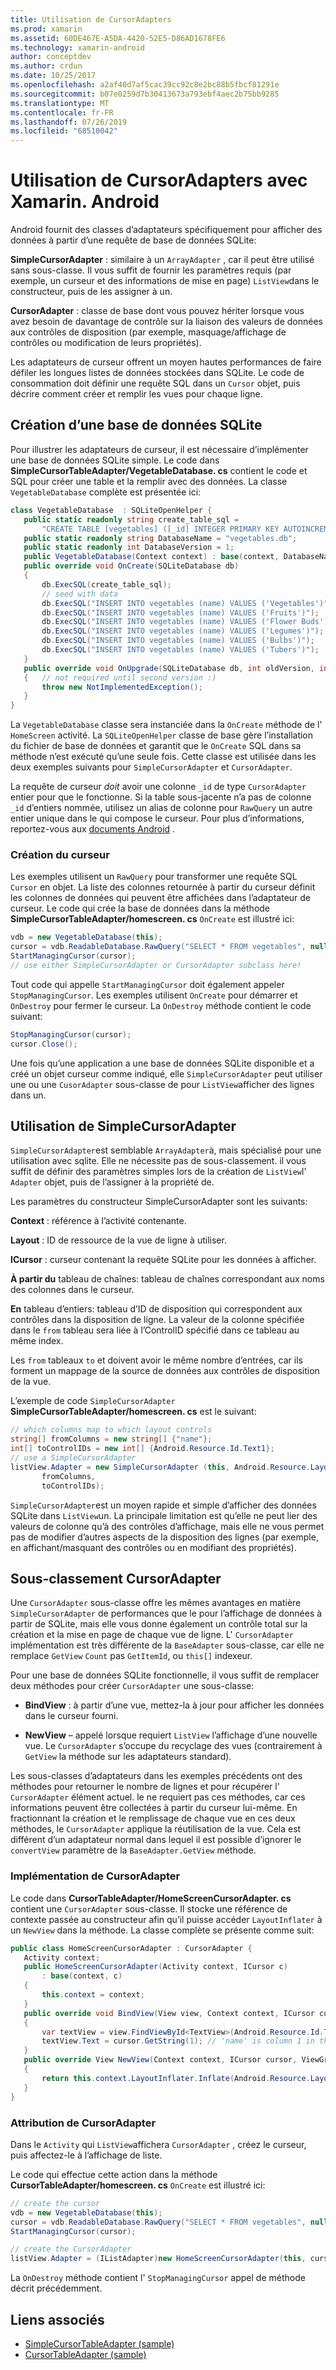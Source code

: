 ```yaml
---
title: Utilisation de CursorAdapters
ms.prod: xamarin
ms.assetid: 60DE467E-A5DA-4420-52E5-D86AD1678FE6
ms.technology: xamarin-android
author: conceptdev
ms.author: crdun
ms.date: 10/25/2017
ms.openlocfilehash: a2af40d7af5cac39cc92c8e2bc88b5fbcf81291e
ms.sourcegitcommit: b07e0259d7b30413673a793ebf4aec2b75bb9285
ms.translationtype: MT
ms.contentlocale: fr-FR
ms.lasthandoff: 07/26/2019
ms.locfileid: "68510042"
---
```

# <a name="using-cursoradapters-with-xamarinandroid"></a>Utilisation de CursorAdapters avec Xamarin. Android

Android fournit des classes d’adaptateurs spécifiquement pour afficher des données à partir d’une requête de base de données SQLite:

 **SimpleCursorAdapter** : similaire à un `ArrayAdapter` , car il peut être utilisé sans sous-classe. Il vous suffit de fournir les paramètres requis (par exemple, un curseur et des informations de mise en page) `ListView`dans le constructeur, puis de les assigner à un.

 **CursorAdapter** : classe de base dont vous pouvez hériter lorsque vous avez besoin de davantage de contrôle sur la liaison des valeurs de données aux contrôles de disposition (par exemple, masquage/affichage de contrôles ou modification de leurs propriétés).

Les adaptateurs de curseur offrent un moyen hautes performances de faire défiler les longues listes de données stockées dans SQLite. Le code de consommation doit définir une requête SQL dans un `Cursor` objet, puis décrire comment créer et remplir les vues pour chaque ligne.


## <a name="creating-an-sqlite-database"></a>Création d’une base de données SQLite

Pour illustrer les adaptateurs de curseur, il est nécessaire d’implémenter une base de données SQLite simple. Le code dans **SimpleCursorTableAdapter/VegetableDatabase. cs** contient le code et SQL pour créer une table et la remplir avec des données.
La classe `VegetableDatabase` complète est présentée ici:

```csharp
class VegetableDatabase  : SQLiteOpenHelper {
   public static readonly string create_table_sql =
       "CREATE TABLE [vegetables] ([_id] INTEGER PRIMARY KEY AUTOINCREMENT NOT NULL UNIQUE, [name] TEXT NOT NULL UNIQUE)";
   public static readonly string DatabaseName = "vegetables.db";
   public static readonly int DatabaseVersion = 1;
   public VegetableDatabase(Context context) : base(context, DatabaseName, null, DatabaseVersion) { }
   public override void OnCreate(SQLiteDatabase db)
   {
       db.ExecSQL(create_table_sql);
       // seed with data
       db.ExecSQL("INSERT INTO vegetables (name) VALUES ('Vegetables')");
       db.ExecSQL("INSERT INTO vegetables (name) VALUES ('Fruits')");
       db.ExecSQL("INSERT INTO vegetables (name) VALUES ('Flower Buds')");
       db.ExecSQL("INSERT INTO vegetables (name) VALUES ('Legumes')");
       db.ExecSQL("INSERT INTO vegetables (name) VALUES ('Bulbs')");
       db.ExecSQL("INSERT INTO vegetables (name) VALUES ('Tubers')");
   }
   public override void OnUpgrade(SQLiteDatabase db, int oldVersion, int newVersion)
   {   // not required until second version :)
       throw new NotImplementedException();
   }
}
```

La `VegetableDatabase` classe sera instanciée dans la `OnCreate` méthode de l' `HomeScreen` activité. La `SQLiteOpenHelper` classe de base gère l’installation du fichier de base de données et garantit que le `OnCreate` SQL dans sa méthode n’est exécuté qu’une seule fois. Cette classe est utilisée dans les deux exemples suivants pour `SimpleCursorAdapter` et `CursorAdapter`.

La requête de curseur *doit* avoir une colonne `_id` de type `CursorAdapter` entier pour que le fonctionne. Si la table sous-jacente n’a pas de colonne `_id` d’entiers nommée, utilisez un alias de colonne pour `RawQuery` un autre entier unique dans le qui compose le curseur. Pour plus d’informations, reportez-vous aux [documents Android](xref:Android.Widget.CursorAdapter) .


### <a name="creating-the-cursor"></a>Création du curseur

Les exemples utilisent un `RawQuery` pour transformer une requête SQL `Cursor` en objet. La liste des colonnes retournée à partir du curseur définit les colonnes de données qui peuvent être affichées dans l’adaptateur de curseur. Le code qui crée la base de données dans la méthode **SimpleCursorTableAdapter/homescreen. cs** `OnCreate` est illustré ici:

```csharp
vdb = new VegetableDatabase(this);
cursor = vdb.ReadableDatabase.RawQuery("SELECT * FROM vegetables", null); // cursor query
StartManagingCursor(cursor);
// use either SimpleCursorAdapter or CursorAdapter subclass here!
```

Tout code qui appelle `StartManagingCursor` doit également appeler `StopManagingCursor`. Les exemples utilisent `OnCreate` pour démarrer et `OnDestroy` pour fermer le curseur. La `OnDestroy` méthode contient le code suivant:

```csharp
StopManagingCursor(cursor);
cursor.Close();
```

Une fois qu’une application a une base de données SQLite disponible et a créé un objet curseur comme indiqué, elle `SimpleCursorAdapter` peut utiliser une ou une `CusorAdapter` sous-classe de pour `ListView`afficher des lignes dans un.


## <a name="using-simplecursoradapter"></a>Utilisation de SimpleCursorAdapter

`SimpleCursorAdapter`est semblable `ArrayAdapter`à, mais spécialisé pour une utilisation avec sqlite. Elle ne nécessite pas de sous-classement. il vous suffit de définir des paramètres simples lors de la création de `ListView`l' `Adapter` objet, puis de l’assigner à la propriété de.

Les paramètres du constructeur SimpleCursorAdapter sont les suivants:

 **Context** : référence à l’activité contenante.

 **Layout** : ID de ressource de la vue de ligne à utiliser.

 **ICursor** : curseur contenant la requête SQLite pour les données à afficher.

 **À partir du** tableau de chaînes: tableau de chaînes correspondant aux noms des colonnes dans le curseur.

 **En** tableau d’entiers: tableau d’ID de disposition qui correspondent aux contrôles dans la disposition de ligne. La valeur de la colonne spécifiée dans le `from` tableau sera liée à l’ControlID spécifié dans ce tableau au même index.

Les `from` tableaux `to` et doivent avoir le même nombre d’entrées, car ils forment un mappage de la source de données aux contrôles de disposition de la vue.

L’exemple de code `SimpleCursorAdapter` **SimpleCursorTableAdapter/homescreen. cs** est le suivant:

```csharp
// which columns map to which layout controls
string[] fromColumns = new string[] {"name"};
int[] toControlIDs = new int[] {Android.Resource.Id.Text1};
// use a SimpleCursorAdapter
listView.Adapter = new SimpleCursorAdapter (this, Android.Resource.Layout.SimpleListItem1, cursor,
       fromColumns,
       toControlIDs);
```

`SimpleCursorAdapter`est un moyen rapide et simple d’afficher des données SQLite dans `ListView`un. La principale limitation est qu’elle ne peut lier des valeurs de colonne qu’à des contrôles d’affichage, mais elle ne vous permet pas de modifier d’autres aspects de la disposition des lignes (par exemple, en affichant/masquant des contrôles ou en modifiant des propriétés).


## <a name="subclassing-cursoradapter"></a>Sous-classement CursorAdapter

Une `CursorAdapter` sous-classe offre les mêmes avantages en matière `SimpleCursorAdapter` de performances que le pour l’affichage de données à partir de SQLite, mais elle vous donne également un contrôle total sur la création et la mise en page de chaque vue de ligne. L' `CursorAdapter` implémentation est très différente de la `BaseAdapter` sous-classe, car elle ne remplace `GetView` `Count` pas `GetItemId`, ou `this[]` indexeur.

Pour une base de données SQLite fonctionnelle, il vous suffit de remplacer deux méthodes pour créer `CursorAdapter` une sous-classe:

- **BindView** : à partir d’une vue, mettez-la à jour pour afficher les données dans le curseur fourni.

- **NewView** – appelé lorsque requiert `ListView` l’affichage d’une nouvelle vue. Le `CursorAdapter` s’occupe du recyclage des vues (contrairement à `GetView` la méthode sur les adaptateurs standard).

Les sous-classes d’adaptateurs dans les exemples précédents ont des méthodes pour retourner le nombre de lignes et pour récupérer l' `CursorAdapter` élément actuel. le ne requiert pas ces méthodes, car ces informations peuvent être collectées à partir du curseur lui-même. En fractionnant la création et le remplissage de chaque vue en ces deux méthodes, le `CursorAdapter` applique la réutilisation de la vue. Cela est différent d’un adaptateur normal dans lequel il est possible d’ignorer le `convertView` paramètre de la `BaseAdapter.GetView` méthode.


### <a name="implementing-the-cursoradapter"></a>Implémentation de CursorAdapter

Le code dans **CursorTableAdapter/HomeScreenCursorAdapter. cs** contient une `CursorAdapter` sous-classe. Il stocke une référence de contexte passée au constructeur afin qu’il puisse accéder `LayoutInflater` à un `NewView` dans la méthode. La classe complète se présente comme suit:

```csharp
public class HomeScreenCursorAdapter : CursorAdapter {
   Activity context;
   public HomeScreenCursorAdapter(Activity context, ICursor c)
       : base(context, c)
   {
       this.context = context;
   }
   public override void BindView(View view, Context context, ICursor cursor)
   {
       var textView = view.FindViewById<TextView>(Android.Resource.Id.Text1);
       textView.Text = cursor.GetString(1); // 'name' is column 1 in the cursor query
   }
   public override View NewView(Context context, ICursor cursor, ViewGroup parent)
   {
       return this.context.LayoutInflater.Inflate(Android.Resource.Layout.SimpleListItem1, parent, false);
   }
}
```


### <a name="assigning-the-cursoradapter"></a>Attribution de CursorAdapter

Dans le `Activity` qui `ListView`affichera `CursorAdapter` , créez le curseur, puis affectez-le à l’affichage de liste.

Le code qui effectue cette action dans la méthode **CursorTableAdapter/homescreen. cs** `OnCreate` est illustré ici:

```csharp
// create the cursor
vdb = new VegetableDatabase(this);
cursor = vdb.ReadableDatabase.RawQuery("SELECT * FROM vegetables", null);
StartManagingCursor(cursor);

// create the CursorAdapter
listView.Adapter = (IListAdapter)new HomeScreenCursorAdapter(this, cursor, false);
```

La `OnDestroy` méthode contient l' `StopManagingCursor` appel de méthode décrit précédemment.



## <a name="related-links"></a>Liens associés

- [SimpleCursorTableAdapter (sample)](https://developer.xamarin.com/samples/monodroid/SimpleCursorTableAdapter/)
- [CursorTableAdapter (sample)](https://developer.xamarin.com/samples/monodroid/CursorTableAdapter/)
